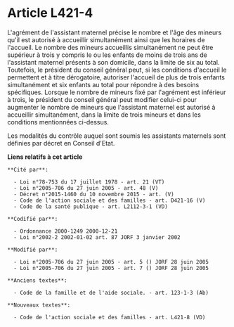 # Article L421-4

L'agrément de l'assistant maternel précise le nombre et l'âge des mineurs qu'il est autorisé à accueillir simultanément ainsi
que les horaires de l'accueil. Le nombre des mineurs accueillis simultanément ne peut être supérieur à trois y compris le ou
les enfants de moins de trois ans de l'assistant maternel présents à son domicile, dans la limite de six au total. Toutefois,
le président du conseil général peut, si les conditions d'accueil le permettent et à titre dérogatoire, autoriser l'accueil
de plus de trois enfants simultanément et six enfants au total pour répondre à des besoins spécifiques. Lorsque le nombre de
mineurs fixé par l'agrément est inférieur à trois, le président du conseil général peut modifier celui-ci pour augmenter le
nombre de mineurs que l'assistant maternel est autorisé à accueillir simultanément, dans la limite de trois mineurs et dans
les conditions mentionnées ci-dessus.

Les modalités du contrôle auquel sont soumis les assistants maternels sont définies par décret en Conseil d'Etat.

**Liens relatifs à cet article**

	**Cité par**:

	  - Loi n°78-753 du 17 juillet 1978 - art. 21 (VT)
	  - Loi n°2005-706 du 27 juin 2005 - art. 48 (V)
	  - Décret n°2015-1460 du 10 novembre 2015 - art. (V)
	  - Code de l'action sociale et des familles - art. D421-16 (V)
	  - Code de la santé publique - art. L2112-3-1 (VD)

	**Codifié par**:

	  - Ordonnance 2000-1249 2000-12-21
	  - Loi n°2002-2 2002-01-02 art. 87 JORF 3 janvier 2002

	**Modifié par**:

	  - Loi n°2005-706 du 27 juin 2005 - art. 5 () JORF 28 juin 2005
	  - Loi n°2005-706 du 27 juin 2005 - art. 7 () JORF 28 juin 2005

	**Anciens textes**:

	  - Code de la famille et de l'aide sociale. - art. 123-1-3 (Ab)

	**Nouveaux textes**:

	  - Code de l'action sociale et des familles - art. L421-8 (VD)
